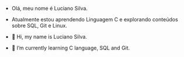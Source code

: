 - Olá, meu nome é Luciano Silva.
- Atualmente estou aprendendo Linguagem C e explorando conteúdos sobre SQL, Git e Linux.

- 👋 Hi, my name is Luciano Silva.
- 🌱 I’m currently learning C language, SQL and Git.

